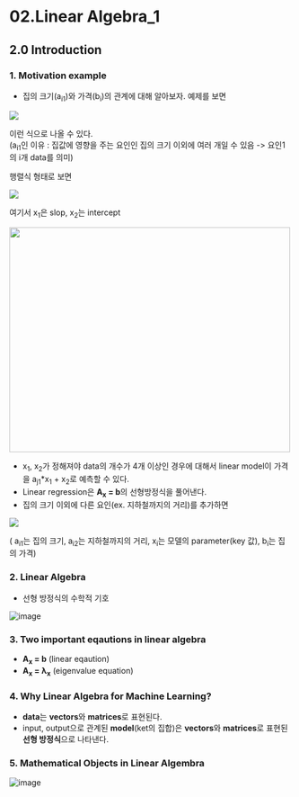 02.Linear Algebra_1
=====

## 2.0 Introduction

### 1. Motivation example
- 집의 크기(a<sub>i1</sub>)와 가격(b<sub>i</sub>)의 관계에 대해 알아보자. 예제를 보면

<img src ="https://user-images.githubusercontent.com/60006301/92925770-f2cb9280-f475-11ea-9f9e-dea7b70d7d3c.png" width="" height="">

이런 식으로 나올 수 있다.   
(a<sub>i1</sub>인 이유 : 집값에 영향을 주는 요인인 집의 크기 이외에 여러 개일 수 있음 -> 요인1의 i개 data를 의미)

행렬식 형태로 보면

<img src = "https://user-images.githubusercontent.com/60006301/92926367-e136ba80-f476-11ea-80f9-2c06e8387f03.png">

여기서 x<sub>1</sub>은 slop, x<sub>2</sub>는 intercept

<img src = "https://user-images.githubusercontent.com/60006301/92926703-64f0a700-f477-11ea-8f28-eee9bd903f00.png" width="500" height="400">

- x<sub>1</sub>, x<sub>2</sub>가 정해져야 data의 개수가 4개 이상인 경우에 대해서 linear model이 가격을 a<sub>j1</sub>*x<sub>1</sub> + x<sub>2</sub>로 예측할 수 있다.
- Linear regression은 **A<sub>x</sub> = b**의 선형방정식을 풀어낸다.
- 집의 크기 이외에 다른 요인(ex. 지하철까지의 거리)를 추가하면

<img src = "https://user-images.githubusercontent.com/60006301/92927448-94ec7a00-f478-11ea-938b-33703f9070cd.png">

( a<sub>i1</sub>는 집의 크기,  a<sub>i2</sub>는 지하철까지의 거리,  x<sub>i</sub>는 모델의 parameter(key 값), b<sub>i</sub>는 집의 가격)


### 2. Linear Algebra

- 선형 방정식의 수학적 기호

![image](https://user-images.githubusercontent.com/60006301/92927872-41c6f700-f479-11ea-86af-d18d86b8f819.png)

### 3. Two important eqautions in linear algebra
- **A<sub>x</sub> = b** (linear eqaution)
- **A<sub>x</sub> = λ<sub>x</sub>** (eigenvalue equation)

### 4. Why Linear Algebra for Machine Learning?
- **data**는 **vectors**와 **matrices**로 표현된다.
- input, output으로 관계된 **model**(ket의 집합)은 **vectors**와 **matrices**로 표현된 **선형 방정식**으로 나타낸다.

### 5. Mathematical Objects in Linear Algembra
![image](https://user-images.githubusercontent.com/60006301/92928623-50fa7480-f47a-11ea-951d-382780a83ab6.png)
 
